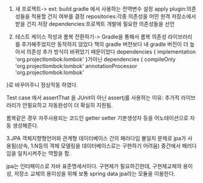 1. 새 프로젝트-> 
ext: build.gradle 에서 사용하는 전역변수 설정
apply plugin:의존성들을 적용할 건지 여부를 결정
repositories:각종 의존성을 어떤 원격 저장소에서 받을 건지 저장
dependencies:프로젝트 개발에 필요한 의존성들을 선언


2. 테스트 케이스 작성과 롬복 전환하기->
Gradle을 통해서 롬복 의존성 라이브러리를 추가해주었지만 동작하지 않았다
책의 gradle 버전보다 내 gradle 버전이 더 높아서 의존성 추가 방식이 바뀌었기 때문이었다
dependencies {
  implementation 'org.projectlombok:lombok'
}가아닌
dependencies {
  compileOnly 'org.projectlombok:lombok'
  annotationProcessor 'org.projectlombok:lombok'

}로 바꾸어주니 정상작동 하였다.

Test case 에서 assertThat 을  JUnit이 아닌 assertj를 사용하는 이유: 추가적 라이브러리가 안필요하고 자동완성이 더 확실히 지원됨.

롬복같은 경우 자주사용되는 코드인 getter setter 기본생성자 등을 어노테이션으로 자동 생성해준다.

3.JPA
객체지향형언어와 관계형 데이터베이스 간의 패러다임 불일치 문제로 jpa가 사용됨(상속, 1:N등의 객체 모델링을 데이터베이스로는 구현하기 어려움)
중간에서 패러다임을 일치시켜주는 역할을 함.

jpa는 인터페이스로 자바 표준명세서이다. 구현체가 필요하긴한데, 구현체교체의 용이성, 저장소 교체의 용이성을 위해 보통 spring data jpa라는 모듈을 이용한다.
